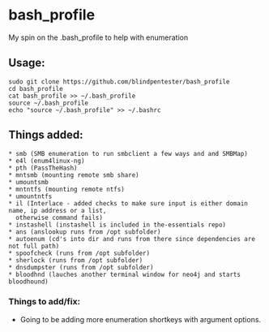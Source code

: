 # bash_profile
My spin on the .bash_profile to help with enumeration  
  
## Usage:  
    sudo git clone https://github.com/blindpentester/bash_profile
    cd bash_profile  
    cat bash_profile >> ~/.bash_profile  
    source ~/.bash_profile  
    echo "source ~/.bash_profile" >> ~/.bashrc
  
  
## Things added:  
    * smb (SMB enumeration to run smbclient a few ways and and SMBMap)  
    * e4l (enum4linux-ng)  
    * pth (PassTheHash)  
    * mntsmb (mounting remote smb share)  
    * umountsmb  
    * mntntfs (mounting remote ntfs)  
    * umountntfs  
    * il (Interlace - added checks to make sure input is either domain name, ip address or a list, 
      otherwise command fails)  
    * instashell (instashell is included in the-essentials repo)  
    * ans (anslookup runs from /opt subfolder)  
    * autoenum (cd's into dir and runs from there since dependencies are not full path)  
    * spoofcheck (runs from /opt subfolder)  
    * sherlock (runs from /opt subfolder)  
    * dnsdumpster (runs from /opt subfolder)  
    * bloodhnd (lauches another terminal window for neo4j and starts bloodhound)  
    
    
### Things to add/fix:  
- Going to be adding more enumeration shortkeys with argument options.  
